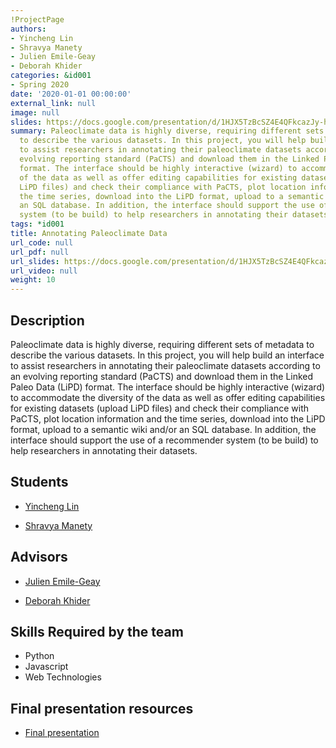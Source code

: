 ```yaml
---
!ProjectPage
authors:
- Yincheng Lin
- Shravya Manety
- Julien Emile-Geay
- Deborah Khider
categories: &id001
- Spring 2020
date: '2020-01-01 00:00:00'
external_link: null
image: null
slides: https://docs.google.com/presentation/d/1HJX5TzBcSZ4E4QFkcazJy-hy78wNa6lY/edit?usp=sharing&ouid=116088473370484068569&rtpof=true&sd=true
summary: Paleoclimate data is highly diverse, requiring different sets of metadata
  to describe the various datasets. In this project, you will help build an interface
  to assist researchers in annotating their paleoclimate datasets according to an
  evolving reporting standard (PaCTS) and download them in the Linked Paleo Data (LiPD)
  format. The interface should be highly interactive (wizard) to accommodate the diversity
  of the data as well as offer editing capabilities for existing datasets (upload
  LiPD files) and check their compliance with PaCTS, plot location information and
  the time series, download into the LiPD format, upload to a semantic wiki and/or
  an SQL database. In addition, the interface should support the use of a recommender
  system (to be build) to help researchers in annotating their datasets.
tags: *id001
title: Annotating Paleoclimate Data
url_code: null
url_pdf: null
url_slides: https://docs.google.com/presentation/d/1HJX5TzBcSZ4E4QFkcazJy-hy78wNa6lY/edit?usp=sharing&ouid=116088473370484068569&rtpof=true&sd=true
url_video: null
weight: 10
---
```

## Description

Paleoclimate data is highly diverse, requiring different sets of metadata to describe the various datasets. In this project, you will help build an interface to assist researchers in annotating their paleoclimate datasets according to an evolving reporting standard (PaCTS) and download them in the Linked Paleo Data (LiPD) format. The interface should be highly interactive (wizard) to accommodate the diversity of the data as well as offer editing capabilities for existing datasets (upload LiPD files) and check their compliance with PaCTS, plot location information and the time series, download into the LiPD format, upload to a semantic wiki and/or an SQL database. In addition, the interface should support the use of a recommender system (to be build) to help researchers in annotating their datasets.





## Students

* [Yincheng Lin](../../../author/yincheng-lin)

* [Shravya Manety](../../../author/shravya-manety)

## Advisors

* [Julien Emile-Geay](../../../author/julien-emile-geay)

* [Deborah Khider](../../../author/deborah-khider)

## Skills Required by the team


* Python
* Javascript
* Web Technologies
## Final presentation resources

* [Final presentation](https://docs.google.com/presentation/d/1HJX5TzBcSZ4E4QFkcazJy-hy78wNa6lY/edit?usp=sharing&amp;ouid=116088473370484068569&amp;rtpof=true&amp;sd=true)